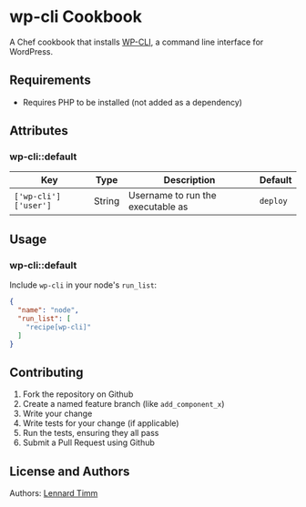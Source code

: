 # wp-cli Cookbook

A Chef cookbook that installs [WP-CLI](https://wp-cli.org), a command line interface for WordPress.

## Requirements

* Requires PHP to be installed (not added as a dependency)


## Attributes

### wp-cli::default

| Key | Type | Description | Default |
| --- | ---- | ----------- | ------- |
| `['wp-cli']['user']` | String | Username to run the executable as | `deploy`

## Usage

### wp-cli::default


Include `wp-cli` in your node's `run_list`:

```json
{
  "name": "node",
  "run_list": [
    "recipe[wp-cli]"
  ]
}
```

## Contributing

1. Fork the repository on Github
2. Create a named feature branch (like `add_component_x`)
3. Write your change
4. Write tests for your change (if applicable)
5. Run the tests, ensuring they all pass
6. Submit a Pull Request using Github

## License and Authors

Authors: [Lennard Timm](https://github.com/lenn4rd)

